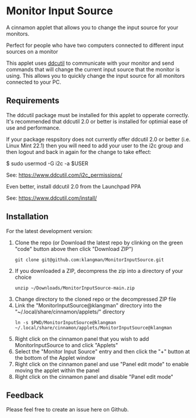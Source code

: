 # Monitor Input Source
A cinnamon applet that allows you to change the input source for your monitors.

Perfect for people who have two computers connected to different input sources on a monitor

This applet uses [ddcutil](https://www.ddcutil.com/) to communicate with your monitor and send commands
that will change the current input source that the monitor is using. This allows you to quickly change the
input source for all monitors connected to your PC.

## Requirements
The ddcutil package must be installed for this applet to opperate correctly. It's recommended that ddcutil 2.0
or better is installed for optimial ease of use and performance.

If your package respsitory does not currently offer ddcutil 2.0 or better (i.e. Linux Mint 22.1) then you will
need to add your user to the i2c group and then logout and back in again for the change to take effect:

$ sudo usermod -G i2c -a $USER

See: https://www.ddcutil.com/i2c_permissions/

Even better, install ddcutil 2.0 from the Launchpad PPA

See: https://www.ddcutil.com/install/

## Installation
For the latest development version:
1. Clone the repo (or Download the latest repo by clinking on the green "code" button above then click "Download ZIP")
    ```
    git clone git@github.com:klangman/MonitorInputSource.git
    ```
2. If you downloaded a ZIP, decompress the zip into a directory of your choice
    ```
    unzip ~/Downloads/MonitorInputSource-main.zip
    ```
3. Change directory to the cloned repo or the decompressed ZIP file
4. Link the "MonitorInputSource@klangman" directory into the "~/.local/share/cinnamon/applets/" directory
    ```
    ln -s $PWD/MonitorInputSource@klangman ~/.local/share/cinnamon/applets/MonitorInputSource@klangman
    ```
5. Right click on the cinnamon panel that you wish to add MonitorInputSource to and click "Applets"
6. Select the "Monitor Input Source" entry and then click the "+" button at the bottom of the Applet window
7. Right click on the cinnamon panel and use "Panel edit mode" to enable moving the applet within the panel
8. Right click on the cinnamon panel and disable "Panel edit mode"

 ## Feedback
Please feel free to create an issue here on Github.
